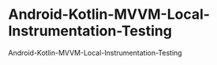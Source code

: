 # Android-Kotlin-MVVM-Local-Instrumentation-Testing
Android-Kotlin-MVVM-Local-Instrumentation-Testing
